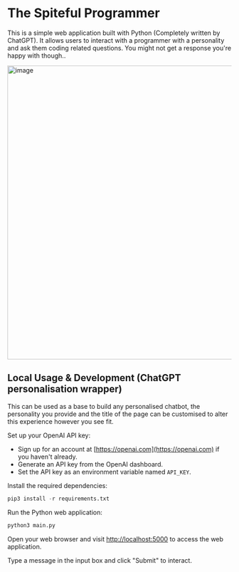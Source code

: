 # The Spiteful Programmer

This is a simple web application built with Python (Completely written by ChatGPT). It allows users to interact with a programmer with a personality and ask them coding related questions. You might not get a response you're happy with though..

<img width="660" alt="image" src="https://github.com/reespozzi/the-spiteful-programmer/assets/47995122/bd7c46a8-5e06-42f1-acdf-26afbbeefee4">



## Local Usage & Development (ChatGPT personalisation wrapper)
This can be used as a base to build any personalised chatbot, the personality you provide and the title of the page can be customised to alter this experience however you see fit.

Set up your OpenAI API key:
  - Sign up for an account at [https://openai.com](https://openai.com) if you haven't already.
  - Generate an API key from the OpenAI dashboard.
  - Set the API key as an environment variable named `API_KEY`.

Install the required dependencies:
```python
pip3 install -r requirements.txt
```

Run the Python web application:
```python
python3 main.py
```

Open your web browser and visit [http://localhost:5000](http://localhost:5000) to access the web application.

Type a message in the input box and click "Submit" to interact.
